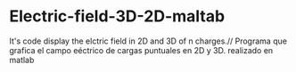 # Electric-field-3D-2D-maltab
It's code display the elctric field in 2D and 3D of n charges.// Programa que grafica el campo eéctrico de cargas puntuales en 2D y 3D. realizado en matlab
